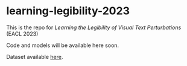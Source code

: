 # learning-legibility-2023
This is the repo for *Learning the Legibility of Visual Text Perturbations* (EACL 2023)

Code and models will be available here soon.

Dataset available [here](https://huggingface.co/datasets/dvsth/legit_final).
